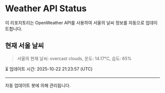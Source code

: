 
# Weather API Status

이 리포지토리는 OpenWeather API를 사용하여 서울의 날씨 정보를 자동으로 업데이트합니다.

## 현재 서울 날씨
> 서울의 현재 날씨: overcast clouds, 온도: 14.17°C, 습도: 65%

⏳ 업데이트 시간: 2025-10-22 21:23:57 (UTC)

---
자동 업데이트 봇에 의해 관리됩니다.
